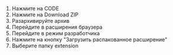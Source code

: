 1. Нажмите на CODE
2. Нажмите на Download ZIP
3. Разархивируйте архив
4. Перейдите в расширения браузера
5. Перейдите в режим разработчика
6. Нажмите на кнопку "Загрузить распакованное расширение"
7. Выберите папку extension
